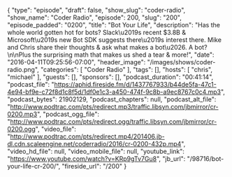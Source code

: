 {
  "type": "episode",
  "draft": false,
  "show_slug": "coder-radio",
  "show_name": "Coder Radio",
  "episode": 200,
  "slug": "200",
  "episode_padded": "0200",
  "title": "Bot Your Life",
  "description": "Has the whole world gotten hot for bots? Slack\u2019s recent $3.8B & Microsoft\u2019s new Bot SDK suggests there\u2019s interest there. Mike and Chris share their thoughts & ask what makes a bot\u2026. A bot?\n\nPlus the surprising math that makes us shed a tear & more!",
  "date": "2016-04-11T09:25:56-07:00",
  "header_image": "/images/shows/coder-radio.png",
  "categories": [
    "Coder Radio"
  ],
  "tags": [],
  "hosts": [
    "chris",
    "michael"
  ],
  "guests": [],
  "sponsors": [],
  "podcast_duration": "00:41:14",
  "podcast_file": "https://aphid.fireside.fm/d/1437767933/b44de5fa-47c1-4e94-bf9e-c72f8d1c8f5d/1df0e1c3-a450-474f-9c8b-a9ec8767c0c4.mp3",
  "podcast_bytes": 21902129,
  "podcast_chapters": null,
  "podcast_alt_file": "http://www.podtrac.com/pts/redirect.mp3/traffic.libsyn.com/jbmirror/cr-0200.mp3",
  "podcast_ogg_file": "http://www.podtrac.com/pts/redirect.ogg/traffic.libsyn.com/jbmirror/cr-0200.ogg",
  "video_file": "http://www.podtrac.com/pts/redirect.mp4/201406.jb-dl.cdn.scaleengine.net/coderradio/2016/cr-0200-432p.mp4",
  "video_hd_file": null,
  "video_mobile_file": null,
  "youtube_link": "https://www.youtube.com/watch?v=KRp9gTv7Gu8",
  "jb_url": "/98716/bot-your-life-cr-200/",
  "fireside_url": "/200"
}

